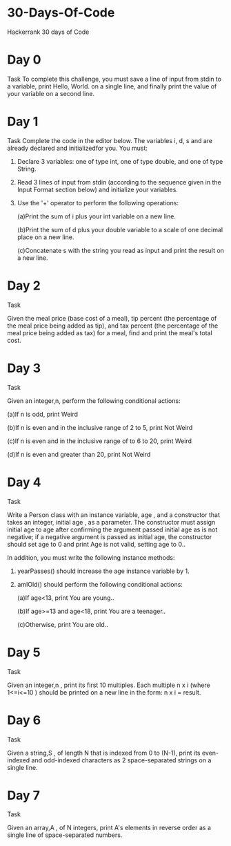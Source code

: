 # 30-Days-Of-Code
Hackerrank 30 days of Code

# Day 0
Task
To complete this challenge, you must save a line of input from stdin to a variable, print Hello, World. on a single line, and finally print the value of your variable on a second line.

# Day 1
Task
Complete the code in the editor below. The variables i, d, s and are already declared and initializedfor you. You must:
1. Declare 3 variables: one of type int, one of type double, and one of type String.
2. Read 3 lines of input from stdin (according to the sequence given in the Input Format section below) and initialize your
variables.
3. Use the '+' operator to perform the following operations:
    
    (a)Print the sum of i plus your int variable on a new line.
    
    (b)Print the sum of d plus your double variable to a scale of one decimal place on a new line.
    
    (c)Concatenate s with the string you read as input and print the result on a new line. 

# Day 2

Task

Given the meal price (base cost of a meal), tip percent (the percentage of the meal price being added as tip), and tax percent (the percentage of the meal price being added as tax) for a meal, find and print the meal's total cost. 

# Day 3

Task

Given an integer,n, perform the following conditional actions:

(a)If n is odd, print Weird

(b)If n is even and in the inclusive range of 2 to 5, print Not Weird

(c)If n is even and in the inclusive range of to 6 to 20, print Weird

(d)If n is even and greater than 20, print Not Weird

# Day 4

Task

Write a Person class with an instance variable, age , and a constructor that takes an integer, initial age , as a parameter. The constructor must assign initial age to age after confirming the argument passed initial age as is not negative; if a negative argument is passed as initial age, the constructor should set age to 0 and print Age is not valid, setting age to 0.. 

In addition, you must write the following instance methods:

1. yearPasses() should increase the age instance variable by 1.

2. amIOld() should perform the following conditional actions:
    
    (a)If age<13, print You are young..
    
    (b)If age>=13 and age<18, print You are a teenager..
    
    (c)Otherwise, print You are old..
    
# Day 5

Task

Given an integer,n , print its first 10 multiples. Each multiple n x i (where 1<=i<=10 ) should be printed on a new line in the form: n x i = result.

# Day 6

Task

Given a string,S , of length N that is indexed from 0 to (N-1), print its even-indexed and odd-indexed characters as 2 space-separated strings on a single line.

# Day 7

Task

Given an array,A , of N integers, print A's elements in reverse order as a single line of space-separated numbers. 